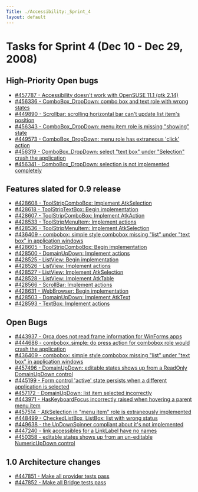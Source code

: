 ```yaml
---
Title: ./Accessibility:_Sprint_4
layout: default
---
```


Tasks for Sprint 4 (Dec 10 - Dec 29, 2008)
==========================================

High-Priority Open bugs
-----------------------

-   [\#457787 - Accessibility doesn't work with OpenSUSE 11.1 (gtk
    2.14)](https://bugzilla.novell.com/show_bug.cgi?id=457787)
-   [\#456336 - ComboBox\_DropDown: combo box and text role with wrong
    states](https://bugzilla.novell.com/show_bug.cgi?id=456336)
-   [\#449890 - Scrollbar: scrolling horizontal bar can't update list
    item's position](https://bugzilla.novell.com/show_bug.cgi?id=449890)
-   [\#456343 - ComboBox\_DropDown: menu item role is missing "showing"
    state](https://bugzilla.novell.com/show_bug.cgi?id=456343)
-   [\#449573 - ComboBox\_DropDown: menu role has extraneous 'click'
    action](https://bugzilla.novell.com/show_bug.cgi?id=449573)
-   [\#456319 - ComboBox\_DropDown: select "text box" under "Selection"
    crash the
    application](https://bugzilla.novell.com/show_bug.cgi?id=456319)
-   [\#456341 - ComboBox\_DropDown: selection is not implemented
    completely](https://bugzilla.novell.com/show_bug.cgi?id=456341)

Features slated for 0.9 release
-------------------------------

-   [\#428608 - ToolStripComboBox: Implement
    AtkSelection](https://bugzilla.novell.com/show_bug.cgi?id=428608)
-   [\#428618 - ToolStripTextBox: Begin
    implementation](https://bugzilla.novell.com/show_bug.cgi?id=428618)
-   [\#428607 - ToolStripComboBox: Implement
    AtkAction](https://bugzilla.novell.com/show_bug.cgi?id=428607)
-   [\#428533 - ToolStripMenuItem: Implement
    actions](https://bugzilla.novell.com/show_bug.cgi?id=428533)
-   [\#428536 - ToolStripMenuItem: Implement
    AtkSelection](https://bugzilla.novell.com/show_bug.cgi?id=428536)
-   [\#436409 - combobox: simple style combobox missing "list" under
    "text box" in application
    windows](https://bugzilla.novell.com/show_bug.cgi?id=436409)
-   [\#428605 - ToolStripComboBox: Begin
    implementation](https://bugzilla.novell.com/show_bug.cgi?id=428605)
-   [\#428500 - DomainUpDown: Implement
    actions](https://bugzilla.novell.com/show_bug.cgi?id=428500)
-   [\#428525 - ListView: Begin
    implementation](https://bugzilla.novell.com/show_bug.cgi?id=428525)
-   [\#428526 - ListView: Implement
    actions](https://bugzilla.novell.com/show_bug.cgi?id=428526)
-   [\#428527 - ListView: Implement
    AtkSelection](https://bugzilla.novell.com/show_bug.cgi?id=428527)
-   [\#428528 - ListView: Implement
    AtkTable](https://bugzilla.novell.com/show_bug.cgi?id=428528)
-   [\#428566 - ScrollBar: Implement
    actions](https://bugzilla.novell.com/show_bug.cgi?id=428566)
-   [\#428631 - WebBrowser: Begin
    implementation](https://bugzilla.novell.com/show_bug.cgi?id=428631)
-   [\#428503 - DomainUpDown: Implement
    AtkText](https://bugzilla.novell.com/show_bug.cgi?id=428503)
-   [\#428593 - TextBox: Implement
    actions](https://bugzilla.novell.com/show_bug.cgi?id=428593)

Open Bugs
---------

-   [\#443937 - Orca does not read frame information for WinForms
    apps](https://bugzilla.novell.com/show_bug.cgi?id=443937)
-   [\#444686 - combobox\_simple: do press action for combobox role
    would crash the
    application](https://bugzilla.novell.com/show_bug.cgi?id=444686)
-   [\#436409 - combobox: simple style combobox missing "list" under
    "text box" in application
    windows](https://bugzilla.novell.com/show_bug.cgi?id=436409)
-   [\#457496 - DomainUpDown: editable states shows up from a ReadOnly
    DomainUpDown
    control](https://bugzilla.novell.com/show_bug.cgi?id=457496)
-   [\#445199 - Form control 'active' state persists when a different
    application is
    selected](https://bugzilla.novell.com/show_bug.cgi?id=445199)
-   [\#457172 - DomainUpDown: list item selected
    incorrectly](https://bugzilla.novell.com/show_bug.cgi?id=457172)
-   [\#443971 - HasKeyboardFocus incorrectly raised when hovering a
    parent menu
    item](https://bugzilla.novell.com/show_bug.cgi?id=443971)
-   [\#457514 - AtkSelection in "menu item" role is extraneously
    implemented](https://bugzilla.novell.com/show_bug.cgi?id=457514)
-   [\#448499 - CheckedListBox, ListBox: list with wrong
    status](https://bugzilla.novell.com/show_bug.cgi?id=448499)
-   [\#449638 - the UpDownSpinner compliant about it's not
    implemented](https://bugzilla.novell.com/show_bug.cgi?id=449638)
-   [\#447240 - link accessibles for a LinkLabel have no
    names](https://bugzilla.novell.com/show_bug.cgi?id=447240)
-   [\#450358 - editable states shows up from an un-editable
    NumericUpDown
    control](https://bugzilla.novell.com/show_bug.cgi?id=450358)

1.0 Architecture changes
------------------------

-   [\#447851 - Make all provider tests
    pass](https://bugzilla.novell.com/show_bug.cgi?id=447851)
-   [\#447852 - Make all Bridge tests
    pass](https://bugzilla.novell.com/show_bug.cgi?id=447852)
